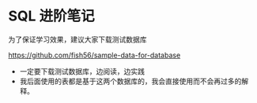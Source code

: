 # SQL 进阶笔记

为了保证学习效果，建议大家下载测试数据库

<https://github.com/fish56/sample-data-for-database>

- 一定要下载测试数据库，边阅读，边实践
- 我后面使用的表都是基于这两个数据库的，我会直接使用而不会再过多的解释。



